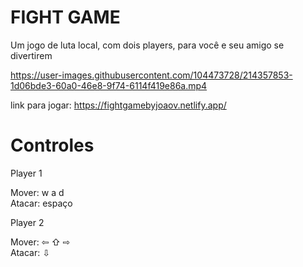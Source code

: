 # FIGHT GAME

Um jogo de luta local, com dois players, para você e seu amigo se divertirem 






https://user-images.githubusercontent.com/104473728/214357853-1d06bde3-60a0-46e8-9f74-6114f419e86a.mp4



link para jogar: https://fightgamebyjoaov.netlify.app/


# Controles

Player 1 <p>                                       

Mover: w a d <br>  Atacar: espaço                  

Player 2

Mover: ⇦ ⇧ ⇨ <br>  Atacar: ⇩
